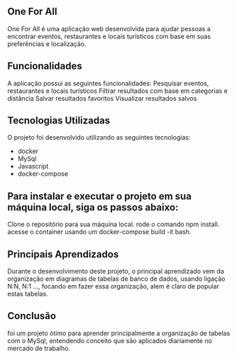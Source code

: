 ## One For All
One For All é uma aplicação web desenvolvida para ajudar pessoas a encontrar eventos, restaurantes e locais turísticos com base em suas preferências e localização.

## Funcionalidades
A aplicação possui as seguintes funcionalidades:
Pesquisar eventos, restaurantes e locais turísticos
Filtrar resultados com base em categorias e distância
Salvar resultados favoritos
Visualizar resultados salvos

## Tecnologias Utilizadas
O projeto foi desenvolvido utilizando as seguintes tecnologias:
- docker
- MySql
- Javascript
- docker-compose

## Para instalar e executar o projeto em sua máquina local, siga os passos abaixo:
Clone o repositório para sua máquina local.
rode o comando npm install.
acesse o container usando um docker-compose build -it bash.

## Principais Aprendizados
Durante o desenvolvimento deste projeto, o principal aprendizado vem da organização em diagramas de tabelas de banco de dados, usando ligação N:N, N:1 ..., focando em fazer essa organização, alem é claro de popular estas tabelas.

## Conclusão
foi um projeto ótimo para aprender principalmente a organização de tabelas com o MySql, entendendo conceito que são aplicados diariamente no mercado de trabalho.
